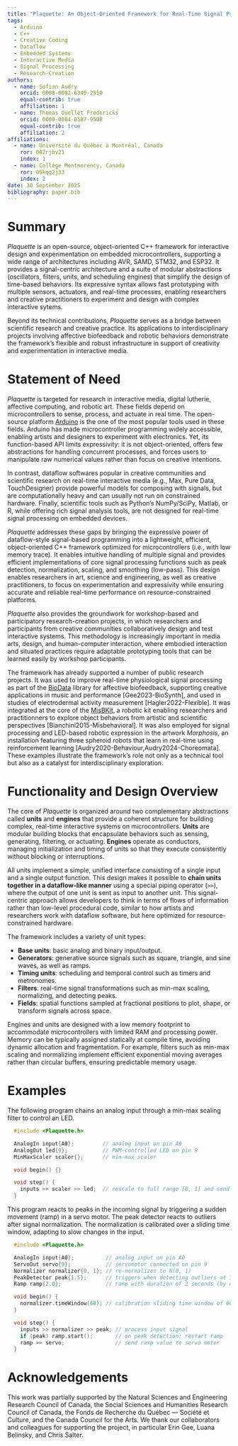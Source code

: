 ```yaml
---
title: "Plaquette: An Object-Oriented Framework for Real-Time Signal Processing on Microcontrollers"
tags:
  - Arduino
  - C++
  - Creative Coding
  - Dataflow
  - Embedded Systems
  - Interactive Media
  - Signal Processing
  - Research-Creation
authors:
  - name: Sofian Audry
    orcid: 0000-0002-6340-2550
    equal-contrib: true
    affiliation: 1
  - name: Thomas Ouellet Fredericks
    orcid: 0009-0004-8587-9508
    equal-contrib: true
    affiliation: 2
affiliations:
  - name: Université du Québec à Montréal, Canada
    ror: 002rjbv21
    index: 1
  - name: Collège Montmorency, Canada
    ror: 05kqg2j33
    index: 2
date: 30 September 2025
bibliography: paper.bib
---
```


# Summary

*Plaquette* is an open-source, object-oriented C++ framework for interactive design and experimentation on embedded microcontrollers, supporting a wide range of architectures including AVR, SAMD, STM32, and ESP32. It provides a signal-centric architecture and a suite of modular abstractions (oscillators, filters, units, and scheduling engines) that simplify the design of time-based behaviors. Its expressive syntax allows fast prototyping with multiple sensors, actuators, and real-time processes, enabling researchers and creative practitioners to experiment and design with complex interactive sytems.

Beyond its technical contributions, *Plaquette* serves as a bridge between scientific research and creative practice. Its applications to interdisciplinary projects involving affective biofeedback and robotic behaviors demonstrate the framework’s flexible and robust infrastructure in support of creativity and experimentation in interactive media.

# Statement of Need

*Plaquette* is targeted for research in interactive media, digital lutherie, affective computing, and robotic art. These fields depend on microcontrollers to sense, process, and actuate in real time. The open-source platform [Arduino](https://arduino.cc) is the one of the most popular tools used in these fields. Arduino has made microcontroller programming widely accessible, enabling artists and designers to experiment with electronics. Yet, its function-based API limits expressivity: it is not object-oriented, offers few abstractions for handling concurrent processes, and forces users to manipulate raw numerical values rather than focus on creative intentions.

In contrast, dataflow softwares popular in creative communities and scientific research on real-time interactive media (e.g., Max, Pure Data, TouchDesigner) provide powerful models for composing with signals, but are computationally heavy and can usually not run on constrained hardware. Finally, scientific tools such as Python’s NumPy/SciPy, Matlab, or R, while offering rich signal analysis tools, are not designed for real-time signal processing on embedded devices.

*Plaquette* addresses these gaps by bringing the expressive power of dataflow-style signal-based programming into a lightweight, efficient, object-oriented C++ framework optimized for microcontrollers (i.e., with low memory trace). It enables intuitive handling of multiple signal and provides efficient implementations of core signal processing functions such as peak detection, normalization, scaling, and smoothing (low-pass). This design enables researchers in art, science and engineering, as well as creative practitioners, to focus on experimentation and expressivity while ensuring accurate and reliable real-time performance on resource-constrained platforms.

*Plaquette* also provides the groundwork for workshop-based and participatory research-creation projects, in which researchers and participants from creative communities collaboratively design and test interactive systems. This methodology is increasingly important in media arts, design, and human-computer interaction, where embodied interaction and situated practices require adaptable prototyping tools that can be learned easily by workshop participants.

The framework has already supported a number of public research projects. It was used to improve real-time physiological signal processing as part of the [BioData](https://github.com/eringee/BioData) library for affective biofeedback, supporting creative applications in music and performance [Gee2023-BioSynth], and used in studies of electrodermal activity measurement [Hagler2022-Flexible]. It was integrated at the core of the [MisBKit](https://misbkit.ensadlab.fr), a robotic kit enabling researchers and practitionners to explore object behaviors from artistic and scientific perspectives [Bianchini2015-Misbehavioral]. It was also employed for signal processing and LED-based robotic expression in the artwork *Morphosis*, an installation featuring three spheroid robots that learn in real-time using reinforcement learning [Audry2020-Behaviour,Audry2024-Choreomata]. These examples illustrate the framework’s role not only as a technical tool but also as a catalyst for interdisciplinary exploration.

# Functionality and Design Overview


The core of *Plaquette* is organized around two complementary abstractions called **units** and **engines** that provide a coherent structure for building complex, real-time interactive systems on microcontrollers. **Units** are modular building blocks that encapsulate behaviors such as sensing, generating, filtering, or actuating. **Engines** operate as conductors, managing initialization and timing of units so that they execute consistently without blocking or interruptions.

All units implement a simple, unified interface consisting of a single input and a single output function. This design makes it possible to **chain units together in a dataflow-like manner** using a special piping operator (``>>``), where the output of one unit is sent as input to another unit. This signal-centric approach allows developers to think in terms of flows of information rather than low-level procedural code, similar to how artists and researchers work with dataflow software, but here optimized for resource-constrained hardware.

The framework includes a variety of unit types:
- **Base units**: basic analog and binary input/output.
- **Generators**: generative source signals such as square, triangle, and sine waves, as well as ramps.
- **Timing units**: scheduling and temporal control such as timers and metronomes.
- **Filters**: real-time signal transformations such as min-max scaling, normalizing, and detecting peaks.
- **Fields**: spatial functions sampled at fractional positions to plot, shape, or transform signals across space.

Engines and units are designed with a low memory footprint to accommodate microcontrollers with limited RAM and processing power. Memory can be typically assigned statically at compile time, avoiding dynamic allocation and fragmentation. For example, filters such as min-max scaling and normalizing implement efficient exponential moving averages rather than circular buffers, ensuring predictable memory usage.

# Examples

The following program chains an analog input through a min-max scaling filter to control an LED.

```cpp
  #include <Plaquette.h>

  AnalogIn input{A0};         // analog input on pin A0
  AnalogOut led{9};           // PWM-controlled LED on pin 9
  MinMaxScaler scaler{};      // min-max scaler

  void begin() {}

  void step() {
    inputs >> scaler >> led;  // rescale to full range [0, 1] and send to LED
  }
```

This program reacts to peaks in the incoming signal by triggering a sudden movement (ramp) in a servo motor.
The peak detector reacts to outliers after signal normalization. The normalization is calibrated over a
sliding time window, adapting to slow changes in the input.

```cpp
  #include <Plaquette.h>

  AnalogIn input{A0};          // analog input on pin A0
  ServoOut servo{9};           // servomotor connected on pin 9
  Normalizer normalizer{0, 1}; // re-normalizes to N(0, 1)
  PeakDetector peak{1.5};      // triggers when detecting outliers at 1.5 stddev
  Ramp ramp{2.0};              // ramp with duration of 2 seconds (by default: ramps from 0 to 1)

  void begin() {
    normalizer.timeWindow(60); // calibration sliding time window of 60 seconds
  }

  void step() {
    inputs >> normalizer >> peak; // process input signal
    if (peak) ramp.start();       // on peak detection: restart ramp
    ramp >> servo;                // send ramp value to servo motor
  }
```

# Acknowledgements

This work was partially supported by the Natural Sciences and Engineering Research Council of Canada, the Social Sciences and Humanities Research Council of Canada, the Fonds de Recherche du Québec — Société et Culture, and the Canada Council for the Arts. We thank our collaborators and colleagues for supporting the project, in particular Erin Gee, Luana Belinsky, and Chris Salter.
